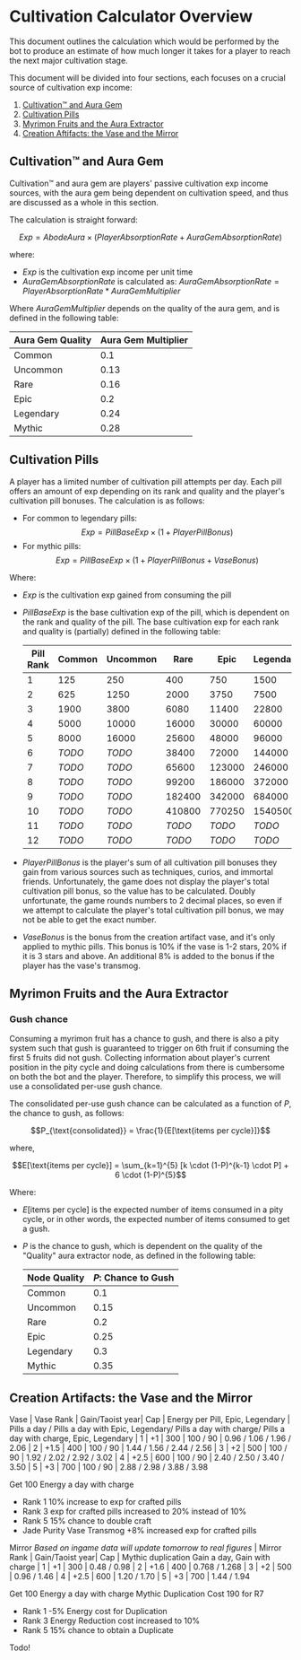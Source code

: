 # Cultivation Calculator Overview

This document outlines the calculation which would be performed by the bot to produce an estimate of how much longer it takes for a player to reach the next major cultivation stage.

This document will be divided into four sections, each focuses on a crucial source of cultivation exp income:
1. [Cultivation™ and Aura Gem](#cultivation-and-aura-gem)
2. [Cultivation Pills](#cultivation-pills)
3. [Myrimon Fruits and the Aura Extractor](#myrimon-fruits-and-the-aura-extractor)
4. [Creation Aftifacts: the Vase and the Mirror](#creation-artifacts-the-vase-and-the-mirror)

## Cultivation™ and Aura Gem

Cultivation™ and aura gem are players' passive cultivation exp income sources, with the aura gem being dependent on cultivation speed, and thus are discussed as a whole in this section. 

The calculation is straight forward:

$$ Exp = AbodeAura \times (PlayerAbsorptionRate + AuraGemAbsorptionRate) $$

where:
- $Exp$ is the cultivation exp income per unit time
- $AuraGemAbsorptionRate$ is calculated as: $AuraGemAbsorptionRate = PlayerAbsorptionRate * AuraGemMultiplier$

Where $AuraGemMultiplier$ depends on the quality of the aura gem, and is defined in the following table:

| Aura Gem Quality | Aura Gem Multiplier |
|------------------|---------------------|
| Common           | 0.1                 |
| Uncommon         | 0.13                |
| Rare             | 0.16                |
| Epic             | 0.2                 |
| Legendary        | 0.24                |
| Mythic           | 0.28                |

## Cultivation Pills

A player has a limited number of cultivation pill attempts per day. Each pill offers an amount of exp depending on its rank and quality and the player's cultivation pill bonuses. The calculation is as follows:
- For common to legendary pills:\
$$Exp = PillBaseExp \times (1 + PlayerPillBonus)$$
- For mythic pills:\
$$Exp = PillBaseExp \times (1 + PlayerPillBonus + VaseBonus)$$

Where:
- $Exp$ is the cultivation exp gained from consuming the pill

- $PillBaseExp$ is the base cultivation exp of the pill, which is dependent on the rank and quality of the pill. The base cultivation exp for each rank and quality is (partially) defined in the following table:

    | Pill Rank | Common | Uncommon |  Rare  |  Epic  | Legendary | Mythic  |
    |-----------|--------|----------|--------|--------|-----------|---------|
    | 1         | 125    | 250      | 400    | 750    | 1500      | 3000    |
    | 2         | 625    | 1250     | 2000   | 3750   | 7500      | 15000   |
    | 3         | 1900   | 3800     | 6080   | 11400  | 22800     | 45600   |
    | 4         | 5000   | 10000    | 16000  | 30000  | 60000     | 120000  |
    | 5         | 8000   | 16000    | 25600  | 48000  | 96000     | 192000  |
    | 6         | *TODO* | *TODO*   | 38400  | 72000  | 144000    | 288000  |
    | 7         | *TODO* | *TODO*   | 65600  | 123000 | 246000    | 492000  |
    | 8         | *TODO* | *TODO*   | 99200  | 186000 | 372000    | 744000  |
    | 9         | *TODO* | *TODO*   | 182400 | 342000 | 684000    | 1368000 |
    | 10        | *TODO* | *TODO*   | 410800 | 770250 | 1540500   | 3081000 |
    | 11        | *TODO* | *TODO*   | *TODO* | *TODO* | *TODO*    | *TODO*  |
    | 12        | *TODO* | *TODO*   | *TODO* | *TODO* | *TODO*    | *TODO*  |

- $PlayerPillBonus$ is the player's sum of all cultivation pill bonuses they gain from various sources such as techniques, curios, and immortal friends. Unfortunately, the game does not display the player's total cultivation pill bonus, so the value has to be calculated. Doubly unfortunate, the game rounds numbers to 2 decimal places, so even if we attempt to calculate the player's total cultivation pill bonus, we may not be able to get the exact number.

- $VaseBonus$ is the bonus from the creation artifact vase, and it's only applied to mythic pills. This bonus is 10% if the vase is 1-2 stars, 20% if it is 3 stars and above. An additional 8% is added to the bonus if the player has the vase's transmog.


## Myrimon Fruits and the Aura Extractor

### Gush chance

Consuming a myrimon fruit has a chance to gush, and there is also a pity system such that gush is guaranteed to trigger on 6th fruit if consuming the first 5 fruits did not gush. Collecting information about player's current position in the pity cycle and doing calculations from there is cumbersome on both the bot and the player. Therefore, to simplify this process, we will use a consolidated per-use gush chance.

The consolidated per-use gush chance can be calculated as a function of $P$, the chance to gush, as follows:

$$P_{\text{consolidated}} = \frac{1}{E[\text{items per cycle}]}$$

where,

$$E[\text{items per cycle}] = \sum_{k=1}^{5} [k \cdot (1-P)^{k-1} \cdot P] + 6 \cdot (1-P)^{5}$$

Where:
- $E[\text{items per cycle}]$ is the expected number of items consumed in a pity cycle, or in other words, the expected number of items consumed to get a gush.
- $P$ is the chance to gush, which is dependent on the quality of the "Quality" aura extractor node, as defined in the following table:

    | Node Quality | $P$: Chance to Gush |
    |--------------|---------------------|
    | Common       | 0.1                 |
    | Uncommon     | 0.15                |
    | Rare         | 0.2                 |
    | Epic         | 0.25                |
    | Legendary    | 0.3                 |
    | Mythic       | 0.35                |


## Creation Artifacts: the Vase and the Mirror

Vase
| Vase Rank | Gain/Taoist year| Cap | Energy per Pill, Epic, Legendary | Pills a day / Pills a day with Epic, Legendary/ Pills a day with charge/ Pills a day with charge, Epic, Legendary
| 1         | +1              | 300 | 100 / 90                         | 0.96 / 1.06 / 1.96 / 2.06
| 2         | +1.5            | 400 | 100 / 90                         | 1.44 / 1.56 / 2.44 / 2.56
| 3         | +2              | 500 | 100 / 90                         | 1.92 / 2.02 / 2.92 / 3.02
| 4         | +2.5            | 600 | 100 / 90                         | 2.40 / 2.50 / 3.40 / 3.50
| 5         | +3              | 700 | 100 / 90                         | 2.88 / 2.98 / 3.88 / 3.98

Get 100 Energy a day with charge
  
- Rank 1 10% increase to exp for crafted pills
- Rank 3 exp for crafted pills increased to 20% instead of 10%
- Rank 5 15% chance to double craft
- Jade Purity Vase Transmog +8% increased exp for crafted pills


Mirror
*Based on ingame data will update tomorrow to real figures*
| Mirror Rank | Gain/Taoist year| Cap | Mythic duplication Gain a day, Gain with charge
| 1           | +1              | 300 | 0.48  / 0.98
| 2           | +1.6            | 400 | 0.768 / 1.268
| 3           | +2              | 500 | 0.96  / 1.46
| 4           | +2.5            | 600 | 1.20  / 1.70
| 5           | +3              | 700 | 1.44  / 1.94


Get 100 Energy a day with charge
Mythic Duplication Cost 190 for R7

- Rank 1 -5% Energy cost for Duplication
- Rank 3 Energy Reduction cost increased to 10%
- Rank 5 15% chance to obtain a Duplicate


Todo!
